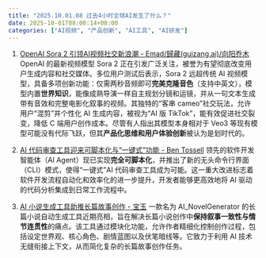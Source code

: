 ```yaml
---
title: "2025.10.01.08 过去4小时全球AI发生了什么？"
date: 2025-10-01T08:00:14+08:00
categories: ["AI视频", "产品创新", "AI工具", "AI研发"]
---
```


1.  [OpenAI Sora 2 引领AI视频社交新浪潮 - Emad/歸藏(guizang.ai)/向阳乔木](https://x.com/op7418/status/1973126935351087571)
    OpenAI 的最新视频模型 Sora 2 正在引发广泛关注，被誉为有望彻底改变用户生成内容和社交媒体。多位用户测试后表示，Sora 2 远超传统 AI 视频模型，具备多项创新功能：仅需两秒音频即可**完美克隆音色**（支持中英文），模型内置**世界知识**，能像成熟导演一样自主规划分镜和运镜，并从一句文本生成带有音效和完整电影化叙事的视频。其独特的“客串 cameo”社交玩法，允许用户“混剪”并个性化 AI 生成内容，被视为“AI 版 TikTok”，能有效促进社交裂变，降低 C 端用户创作成本。尽管有人指出其模型本身相对于 Veo3 等现有模型可能没有代际飞跃，但其**产品化思维和用户体验创新**被认为是划时代的。

2.  [AI 代码审查工具迎来可脚本化与“一键式”功能 - Ben Tossell](https://x.com/bentossell/status/1973132085478216176)
    领先的软件开发智能体（AI Agent）现已实现**完全可脚本化**，并推出了新的无头命令行界面（CLI）模式，使得“一键式”AI 代码审查工具成为可能。这一重大改进标志着软件开发流程自动化和效率化的进一步提升，开发者能够更高效地将 AI 驱动的代码分析集成到日常工作流程中。

3.  [AI 小说生成工具助推长篇故事创作 - 宝玉](https://x.com/dotey/status/1973116905537020196)
    一款名为 AI_NovelGenerator 的长篇小说自动生成工具近期亮相，旨在解决长篇小说创作中**保持叙事一致性与情节连贯性**的痛点。该工具通过模块化功能，允许作者精细化控制创作过程，包括设定世界观、核心角色、剧情蓝图以及伏笔暗线等。它致力于利用 AI 技术无缝衔接上下文，从而简化复杂的长篇故事创作任务。
